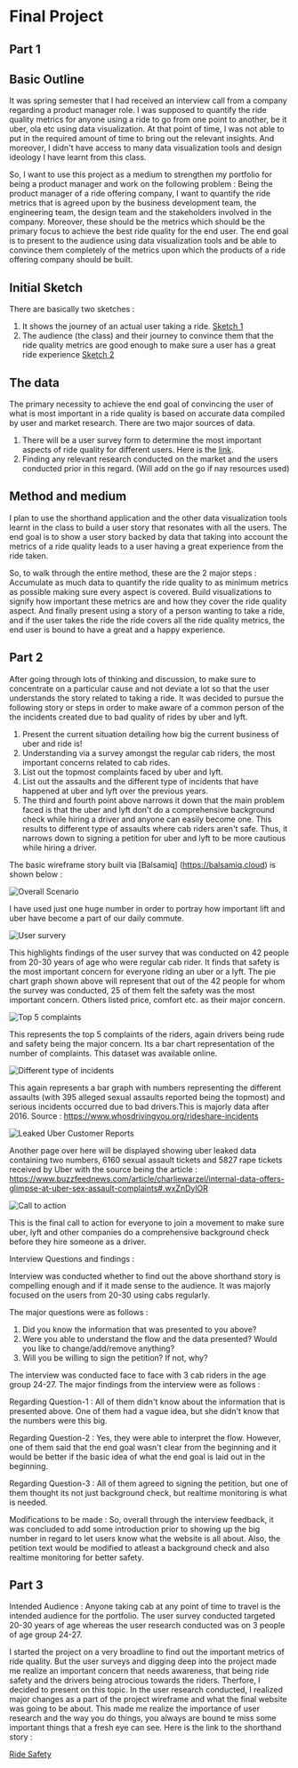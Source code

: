 # Final Project

## Part 1

## Basic Outline

It was spring semester that I had received an interview call from a company regarding a product manager role. I was supposed to quantify the ride quality metrics for anyone using a ride to go from one point to another, be it uber, ola etc using data visualization. At that point of time, I was not able to put in the required amount of time to bring out the relevant insights. And moreover, I didn't have access to many data visualization tools and design ideology I have learnt from this class.

So, I want to use this project as a medium to strengthen my portfolio for being a product manager and work on the following problem :
Being the product manager of a ride offering company, I want to quantify the ride metrics that is agreed upon by the business development team, the engineering team, the design team and the stakeholders involved in the company. Moreover, these should be the metrics which should be the primary focus to achieve the best ride quality for the end user. The end goal is to present to the audience using data visualization tools and be able to convince them completely of the metrics upon which the products of a ride offering company should be built.

## Initial Sketch
There are basically two sketches :
1. It shows the journey of an actual user taking a ride.
[Sketch 1](/image1.jpg)
2. The audience (the class) and their journey to convince them that the ride quality metrics are good enough to make sure a user has a great ride experience 
[Sketch 2](/image2.jpg)

## The data 

The primary necessity to achieve the end goal of convincing the user of what is most important in a ride quality is based on accurate data compiled by user and market research. There are two major sources of data. 

1. There will be a user survey form to determine the most important aspects of ride quality for different users. Here is the [link](https://docs.google.com/forms/d/1B0XvTB41wukkjGXR_tR5dAw271pagvj3HZg4cthGWRk/edit).
2. Finding any relevant research conducted on the market and the users conducted prior in this regard. (Will add on the go if nay resources used)

## Method and medium

I plan to use the shorthand application and the other data visualization tools learnt in the class to build a user story that resonates with all the users. The end goal is to show a user story backed by data that taking into account the metrics of a ride quality leads to a user having a great experience from the ride taken.

So, to walk through the entire method, these are the 2 major steps :
Accumulate as much data to quantify the ride quality to as minimum metrics as possible making sure every aspect is covered.
Build visualizations to signify how important these metrics are and how they cover the ride quality aspect.
And finally present using a story of a person wanting to take a ride, and if the user takes the ride the ride covers all the ride quality metrics, the end user is bound to have a great and a happy experience.

## Part 2

After going through lots of thinking and discussion, to make sure to concentrate on a particular cause and not deviate a lot so that the user understands the story related to taking a ride. It was decided to pursue the following story or steps in order to make aware of a common person of the the incidents created due to bad quality of rides by uber and lyft. 

1. Present the current situation detailing how big the current business of uber and ride is!
2. Understanding via a survey amongst the regular cab riders, the most important concerns related to cab rides.
3. List out the topmost complaints faced by uber and lyft.
4. List out the assaults and the different type of incidents that have happened at uber and lyft over the previous years.
5. The third and fourth point above narrows it down that the main problem faced is that the uber and lyft don't do a comprehensive background check while hiring a driver and anyone can easily become one. This results to different type of assaults where cab riders aren't safe. Thus, it narrows down to signing a petition for uber and lyft to be more cautious while hiring a driver.

The basic wireframe story built via [Balsamiq] (https://balsamiq.cloud) is shown below :

![Overall Scenario](1.PNG)

I have used just one huge number in order to portray how important lift and uber have become a part of our daily commute. 


![User survery](4.PNG)


This highlights findings of the user survey that was conducted on 42 people from 20-30 years of age who were regular cab rider. It finds that safety is the most important concern for everyone riding an uber or a lyft. The pie chart graph shown above will represent that out of the 42 people for whom the survey was conducted, 25 of them felt the safety was the most important concern. Others listed price, comfort etc. as their major concern.

![Top 5 complaints](3.PNG)

This represents the top 5 complaints of the riders, again drivers being rude and safety being the major concern. Its a bar chart representation of the number of complaints. This dataset was available online.

![Different type of incidents](2.PNG)

This again represents a bar graph with numbers representing the different assaults (with 395 alleged sexual assaults reported being the topmost) and serious incidents occurred due to bad drivers.This is majorly data after 2016. Source : https://www.whosdrivingyou.org/rideshare-incidents 

![Leaked Uber Customer Reports](6.PNG)

Another page over here will be displayed showing uber leaked data containing two numbers, 6160 sexual assault tickets and 5827 rape tickets received by Uber with the source being the article : https://www.buzzfeednews.com/article/charliewarzel/internal-data-offers-glimpse-at-uber-sex-assault-complaints#.wxZnDylOR

![Call to action](5.PNG)

This is the final call to action for everyone to join a movement to make sure uber, lyft and other companies do a comprehensive background check before they hire someone as a driver. 

Interview Questions and findings : 

Interview was conducted whether to find out the above shorthand story is compelling enough and if it made sense to the audience. It was majorly focused on the users from 20-30 using cabs regularly.

The major questions were as follows : 

1. Did you know the information that was presented to you above?
2. Were you able to understand the flow and the data presented? Would you like to change/add/remove anything?
3. Will you be willing to sign the petition? If not, why?
 
The interview was conducted face to face with 3 cab riders in the age group 24-27. The major findings from the interview were as follows :

Regarding Question-1 : All of them didn't know about the information that is presented above. One of them had a vague idea, but she didn't know that the numbers were this big.

Regarding Question-2 : Yes, they were able to interpret the flow. However, one of them said that the end goal wasn't clear from the beginning and it would be better if the basic idea of what the end goal is laid out in the beginning.

Regarding Question-3 : All of them agreed to signing the petition, but one of them thought its not just background check, but realtime monitoring is what is needed.


Modifications to be made :
So, overall through the interview feedback, it was concluded to add some introduction prior to showing up the big number in regard to let users know what the website is all about. Also, the petition text would be modified to atleast a background check and also realtime monitoring for better safety.

## Part 3

Intended Audience : Anyone taking cab at any point of time to travel is the intended audience for the portfolio. The user survey conducted targeted 20-30 years of age whereas the user research conducted was on 3 people of age group 24-27.

I started the project on a very broadline to find out the important metrics of ride quality. But the user surveys and digging deep into the project made me realize an important concern that needs awareness, that being ride safety and the drivers being atrocious towards the riders. Therfore, I decided to present on this topic. In the user research conducted, I realized major changes as a part of the project wireframe and what the final website was going to be about. This made me realize the importance of user research and the way you do things, you always are bound te miss some important things that a fresh eye can see. Here is the link to the shorthand story : 

[Ride Safety](https://preview.shorthand.com/lEVAdCvSWiAMRePN)





 
